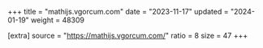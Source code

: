 +++
title = "mathijs.vgorcum.com"
date = "2023-11-17"
updated = "2024-01-19"
weight = 48309

[extra]
source = "https://mathijs.vgorcum.com/"
ratio = 8
size = 47
+++
